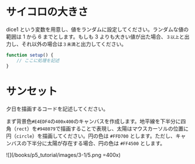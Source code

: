 # サイコロの大きさ

dice1 という変数を用意し、値をランダムに設定してください。ランダムな値の範囲は 1 から 6 までとします。もしも 3 よりも大きい値が出た場合、`３以上`と出力し、それ以外の場合は`３未満`と出力してください。

```js
function setup() {
    // ここに処理を記述
}
```

# サンセット

夕日を描画するコードを記述してください。

まず背景色`#E4EDF4`の`400x400`のキャンバスを作成します。地平線を下半分に四角（`rect`）を`#948079`で描画することで表現し、太陽はマウスカーソルの位置に円（`circle`）を描画してください。円の色は `#FFD700` とします。ただし、キャンバスの下半分に太陽が存在する場合、円の色は `#FF4500` とします。

![](/books/p5_tutorial/images/3-1/5.png =400x)
